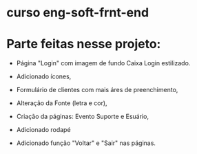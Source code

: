 ﻿# curso eng-soft-frnt-end

 # Parte feitas nesse projeto:

- Página "Login" com imagem de fundo Caixa Login estilizado.

- Adicionado ícones,

- Formulário de clientes com mais áres de preenchimento,

- Alteração da Fonte (letra e cor),

- Criação da páginas: Evento Suporte e Esuário,  

- Adicionado rodapé

- Adicionado função "Voltar" e "Sair" nas páginas.
